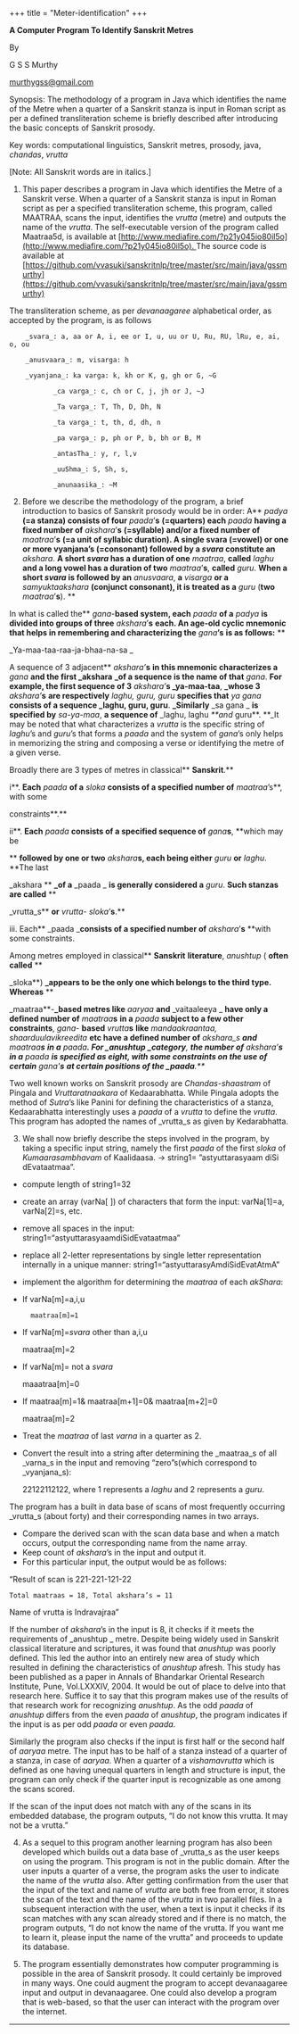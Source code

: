 +++
title = "Meter-identification"
+++



**A Computer Program To Identify Sanskrit Metres**

By

G S S Murthy

[murthygss@gmail.com](mailto:murthygss@gmail.com)

Synopsis: The methodology of a program in Java which identifies the name of the Metre when a quarter of a Sanskrit stanza is input in Roman script as per a defined transliteration scheme is briefly described after introducing the basic concepts of Sanskrit prosody.

Key words: computational linguistics, Sanskrit metres, prosody, java, _chandas_, _vrutta_

[Note: All Sanskrit words are in italics.]

1. This paper describes a program in Java which identifies the Metre of a Sanskrit verse. When a quarter of a Sanskrit stanza is input in Roman script as per a specified transliteration scheme, this program, called MAATRAA, scans the input, identifies the _vrutta_ (metre) and outputs the name of the _vrutta_. The self-executable version of the program called Maatraa5d, is available at [http://www.mediafire.com/?p21y045io80il5o](http://www.mediafire.com/?p21y045io80il5o)<span style="text-decoration:underline;">. </span>The source code is available at [https://github.com/vvasuki/sanskritnlp/tree/master/src/main/java/gssmurthy](https://github.com/vvasuki/sanskritnlp/tree/master/src/main/java/gssmurthy)

The transliteration scheme, as per _devanaagaree_ alphabetical order, as accepted by the program, is as follows

	    _svara_: a, aa or A, i, ee or I, u, uu or U, Ru, RU, lRu, e, ai, o, ou

	    _anusvaara_: m, visarga: h

	    _vyanjana_: ka varga: k, kh or K, g, gh or G, ~G

	           _ca varga_: c, ch or C, j, jh or J, ~J

	           _Ta varga_: T, Th, D, Dh, N

	           _ta varga_: t, th, d, dh, n

	           _pa varga_: p, ph or P, b, bh or B, M

	           _antasTha_: y, r, l,v

	           _uuShma_: S, Sh, s, 

	           _anunaasika_: ~M

2. Before we describe the methodology of the program, a brief introduction to basics of Sanskrit prosody would be in order: A** _padya_ **(=a stanza) consists of four** _paada_’**s** **(=quarters) each** _paada_ **having a fixed number of** _akshara_’**s** **(=syllable) and/or a fixed number of** _maatraa_’**s** **(=a unit of syllabic duration). A single svara (=vowel) or one or more vyanjana’s (=consonant) followed by a _svara_ constitute an** _akshara_. **A short _svara_ has a  duration of one** _maatraa_, **called** _laghu_ **and a long vowel has a duration of two** _maatraa_’**s**, **called** _guru_. **When a short _svara_ is followed by an** _anusvaara_, **a** _visarga_ **or a** _samyuktaakshara_ **(conjunct consonant), it is treated as a** _guru_ (**two** _maatraa_’**s**).  **

In what is called the** _gana_-**based system, each** _paada_ **of a** _padya_ **is divided into groups of three** _akshara_’**s** **each. An age-old cyclic mnemonic that helps in remembering and characterizing the** _gana_**’s** **is as follows:** **

_Ya-maa-taa-raa-ja-bhaa-na-sa _

A sequence of 3 adjacent** _akshara’_**s** **in this mnemonic characterizes a** _gana_ **and the first _akshara** **_of a sequence is the name of that** _gana_.  **For example, the first sequence of 3** _akshara’_**s _ya-maa-taa**, **_whose 3** _akshara’_**s** **are respectively** _laghu, guru, guru_  **specifies that** _ya gana_ **consists of a sequence _laghu, guru, guru**. **_Similarly** _sa gana _ **is specified by** _sa-ya-maa_, **a sequence of** _laghu, laghu _**and_ guru**. **_It may be noted that what characterizes a _vrutta_ is the specific string of _laghu_’s and _guru_’s that forms a _paada_ and the  system of _gana_’s only helps in memorizing the string and composing a verse or identifying the metre of a given verse.

Broadly there are 3 types of metres in classical** **Sanskrit**.**

i**. **Each** _paada_ **of a** _sloka_ **consists of a specified number of** _maatraa_’s**, with some

constraints**.**

ii**. **Each** _paada_ **consists of a specified sequence of** _gana_**s**, **which may be

** **followed by one or two** _akshara_**s, each being either** _guru_ **or** _laghu_. **The last

_akshara ** **_of a** _paada _ **is generally considered a** _guru_. **Such stanzas are called**  **

_vrutta_s** **or** _vrutta- sloka_’**s**.**

iii.  Each** _paada _**consists of a specified number of** _akshara_’**s** **with some constraints.



Among  metres  employed in classical** **Sanskrit** **literature**, _anushtup_ ( **often called** **

_sloka**) **_appears to be the only one which belongs to the third type.  Whereas**  **

_maatraa**-**_based metres like** _aaryaa_ **and** _vaitaaleeya _ **have only a defined number of** _maatraa_**s** **in a** _paada_ **subject to a few other constraints**, _gana_- **based** _vrutta_**s** **like** _mandaakraantaa, shaarduulavikreedita_ **etc have a defined number of** _akshara_s **and** _maatraa_**s** **in a** _paada_**. For _anushtup** **_category**, **the number of** _akshara_’**s** **in a** _paada_ **is specified as eight, with some constraints on the use of certain** _gana_'**s** **at certain positions of the _paada**.**_

Two well known works on Sanskrit prosody are  _Chandas-shaastram_ of Pingala and _Vruttaratnaakara_  of Kedaarabhatta. While Pingala adopts the method of _Sutra_’s like Panini for defining the characteristics of a stanza, Kedaarabhatta interestingly uses a _paada_ of a _vrutta_  to define the _vrutta_. This program has adopted the names of _vrutta_s as given by Kedarabhatta.

3. We shall now briefly describe the steps involved in the program, by taking a specific input string, namely the first _paada_ of the first _sloka_ of _Kumaarasambhavam_ of Kaalidaasa.  -> string1= ”astyuttarasyaam diSi dEvataatmaa”.



* compute length of string1=32
* create an array (varNa[ ]) of characters that form the input: varNa[1]=a, varNa[2]=s, etc.
* remove all spaces in the input: string1=“astyuttarasyaamdiSidEvataatmaa”
* replace all 2-letter representations by single letter representation internally in a unique manner: string1=“astyuttarasyAmdiSidEvatAtmA”
* implement the algorithm for determining the _maatraa_ of each _akShara_:
* If varNa[m]=a,i,u

        maatraa[m]=1 

* If varNa[m]=_svara_ other than a,i,u

  maatraa[m]=2

* If varNa[m]= not a _svara_

  maaatraa[m]=0

* If maatraa[m]=1& maatraa[m+1]=0& maatraa[m+2]=0

  maatraa[m]=2

* Treat the _maatraa_ of last _varna_ in a quarter as 2.
* Convert the result into a string after determining the _maatraa_s of all _varna_s in the input and removing “zero”s(which correspond to _vyanjana_s):

  22122112122, where 1 represents a _laghu_ and 2 represents a _guru_.


The program has a built in data base of scans of most frequently occurring _vrutta_s (about forty) and their corresponding names in two arrays.



* Compare the derived scan with the scan data base and when a match occurs, output the corresponding name from the name array.
* Keep count of _akshara_’s in the input and output it.
* For this particular input, the output would be as follows:

“Result of scan is 221-221-121-22


    Total maatraas = 18, Total akshara’s = 11

Name of vrutta is Indravajraa”

If the number of _akshara_’s in the input is 8, it checks if it meets the requirements of _anushtup _ metre. Despite being widely used in Sanskrit classical literature and scriptures, it was found that _anushtup_ was poorly defined. This led the author into an entirely new area of study which resulted in defining the characteristics of _anushtup_ afresh. This study has been published as a paper in Annals of Bhandarkar Oriental Research Institute, Pune, Vol.LXXXIV, 2004. It would be out of place to delve into that research here. Suffice it to say that this program makes use of the results of that research work for recognizing _anushtup_. As the odd _paada_ of _anushtup_ differs from the even _paada_ of _anushtup_, the program indicates if the input is as per odd _paada_ or even _paada_.

Similarly the program also checks if the input is first half or the second half of _aaryaa_ metre. The input has to be half of a stanza instead of a quarter of a stanza, in case of _aaryaa_. When a quarter of a _vishamavrutta_ which is defined as one having unequal quarters in length and structure is input, the program can only check if the quarter input is recognizable as one among the scans scored.

If the scan of the input does not match with any of the scans in its embedded database, the program outputs, “I do not know this vrutta. It may not be a vrutta.”

4. As a sequel to this program another learning program has also been developed which builds out a data base of _vrutta_s as the user keeps on using the program. This program is not in the public domain. After the user inputs a quarter of a verse, the program asks the user to indicate the name of the _vrutta_ also. After getting confirmation from the user that the input of the text and name of _vrutta_ are both free from error, it stores the scan of the text and the name of the _vrutta_ in two parallel files. In a subsequent interaction with the user, when a text is input it checks if its scan matches with any scan already stored and if there is no match, the program outputs, “I do not know the name of the vrutta. If you want me to learn it, please input the name of the vrutta” and proceeds to update its database.

5. The program essentially demonstrates how computer programming is possible in the area of Sanskrit prosody. It could certainly be improved in many ways. One could augment the program to accept devanaagaree input and output in devanaagaree. One could also develop a program that is web-based, so that the user can interact with the program over the internet.

- - - -
